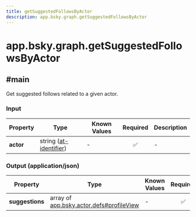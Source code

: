 ```yaml
---
title: getSuggestedFollowsByActor
description: app.bsky.graph.getSuggestedFollowsByActor
---
```


# app.bsky.graph.getSuggestedFollowsByActor

## #main

Get suggested follows related to a given actor.

### Input

| Property | Type | Known Values | Required | Description |
| --- | --- | --- | :---: | --- |
| **actor** | string ([at-identifier](https://atproto.com/specs/lexicon#at-identifier)) | - | ✅ | - |

### Output (application/json)

| Property | Type | Known Values | Required | Description |
| --- | --- | --- | :---: | --- |
| **suggestions** | array of [app.bsky.actor.defs#profileView](../../../../lexicons/app/bsky/actor/defs.md#profileview) | - | ✅ | - |
